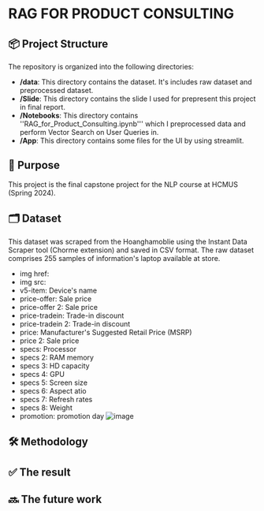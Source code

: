 # RAG FOR PRODUCT CONSULTING



## 📦 Project Structure

The repository is organized into the following directories:

- **/data**: This directory contains the dataset. It's includes raw dataset and preprocessed dataset.
- **/Slide**: This directory contains the slide I used for prepresent this project in final report.
- **/Notebooks**:  This directory contains ''RAG_for_Product_Consulting.ipynb''' which I preprocessed data and perform Vector Search on User Queries in.
- **/App**: This directory contains some files for the UI by using streamlit.

## 🎯 Purpose
This project is the final capstone project for the NLP course at HCMUS (Spring 2024).


## 🗂️ Dataset
This dataset was scraped from the Hoanghamoblie using the Instant Data Scraper tool (Chorme extension) and saved in CSV format.
The raw dataset comprises 255 samples of information's laptop available at store.
- img href:
- img src: 
- v5-item: Device's name
- price-offer: Sale price
- price-offer 2: Sale price
- price-tradein: Trade-in discount
- price-tradein 2: Trade-in discount
- price: Manufacturer's Suggested Retail Price (MSRP)
- price 2: Sale price
- specs: Processor
- specs 2: RAM memory
- specs 3: HD capacity
- specs 4: GPU
- specs 5: Screen size
- specs 6: Aspect atio
- specs 7: Refresh rates
- specs 8: Weight
- promotion: promotion day 
![image](https://github.com/HwiTran/RAG-FOR-PRODUCT-CONSULTING/assets/96429096/73c60a08-28af-440b-a912-df3ec948e4ca)

## 🛠️ Methodology

## ✅ The result

## 🔜 The future work

